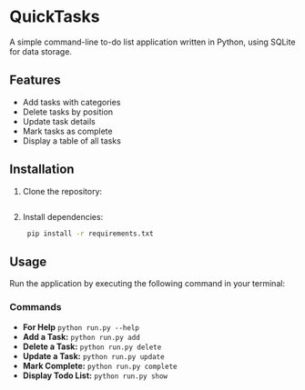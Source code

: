 # QuickTasks

A simple command-line to-do list application written in Python, using SQLite for data storage.

## Features

- Add tasks with categories
- Delete tasks by position
- Update task details
- Mark tasks as complete
- Display a table of all tasks

## Installation

1. Clone the repository:
   ```bash

   ```

2. Install dependencies:
   ```bash
    pip install -r requirements.txt
    ```

## Usage

Run the application by executing the following command in your terminal:

### Commands

- **For Help** `python run.py --help`
- **Add a Task:** `python run.py add`
- **Delete a Task:** `python run.py delete`
- **Update a Task:** `python run.py update`
- **Mark Complete:** `python run.py complete`
- **Display Todo List:** `python run.py show`

